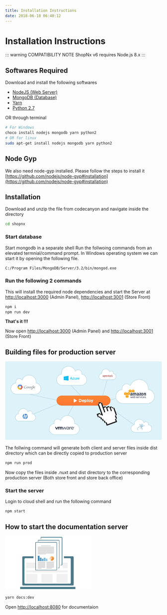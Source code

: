 ```yaml
---
title: Installation Instructions
date: 2018-06-18 06:40:12
---
```


# Installation Instructions
::: warning COMPATIBILITY NOTE
ShopNx v6 requires Node.js 8.x
:::

## Softwares Required
Download and install the following softwares
- [NodeJS (Web Server)](https://nodejs.org/en/)
- [MongoDB (Database)](https://www.mongodb.com/)
- [Yarn](https://yarnpkg.com/en/docs/install)
- [Python 2.7](https://www.python.org/downloads/release/python-2715/)

OR through terminal
``` bash
# For Windows
choco install nodejs mongodb yarn python2
# OR for linux
sudo apt-get install nodejs mongodb yarn python2
```

## Node Gyp
We also need node-gyp installed. Please follow the steps to install it
[https://github.com/nodejs/node-gyp#installation](https://github.com/nodejs/node-gyp#installation)

## Installation
Download and unzip the file from codecanyon and navigate inside the directory

``` bash
cd shopnx
```
### Start database
Start mongodb in a separate shell
Run the follwoing commands from an elevated termnial/command prompt. In Windows operating system we can start it by opening the following file.
  ``` bash
  C:/Program Files/MongoDB/Server/3.2/bin/mongod.exe
  ```  

### Run the following 2 commands
  This will install the required node dependencies and start the Server at [http://localhost:3000](http://localhost:3000) (Admin Panel), [http://localhost:3001](http://localhost:3001) (Store Front) 
  ``` bash
npm i
npm run dev
  ```  
**That's it !!!**

Now open [http://localhost:3000](http://localhost:3000) (Admin Panel) and [http://localhost:3001](http://localhost:3001) (Store Front) 


## Building files for production server

<img src="./img/deploy.png" alt="deployment"/>

The follwing command will generate both client and server files inside dist directory which can be directly copied to production server
  ``` bash
npm run prod
  ```  
Now copy the files inside .nuxt and dist directory to the corresponding production server (Both store front and store back office)

### Start the server
Login to cloud shell and run the following command
  ``` bash
npm start
  ```  

## How to start the documentation server
<img src="./img/documentation.png" alt="documentation"/>

``` bash
yarn docs:dev 
```

Open [http://localhost:8080](http://localhost:8080) for documentaion
